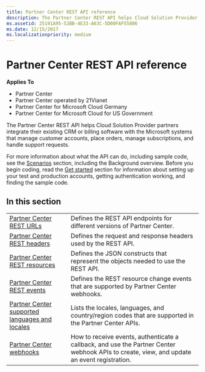 ```yaml
---
title: Partner Center REST API reference
description: The Partner Center REST API helps Cloud Solution Provider partners integrate their existing CRM or billing software with the Microsoft systems that manage customer accounts, place orders, manage subscriptions, and handle support requests.
ms.assetid: 25191A95-52BB-4E33-A63C-5D00FAF55806
ms.date: 12/15/2017
ms.localizationpriority: medium
---
```


# Partner Center REST API reference


**Applies To**

-   Partner Center
-   Partner Center operated by 21Vianet
-   Partner Center for Microsoft Cloud Germany
-   Partner Center for Microsoft Cloud for US Government

The Partner Center REST API helps Cloud Solution Provider partners
integrate their existing CRM or billing software with the Microsoft
systems that manage customer accounts, place orders, manage
subscriptions, and handle support requests.

For more information about what the API can do, including sample code,
see the [Scenarios](scenarios.md) section, including the Background
overview. Before you begin coding, read the [Get
started](get-started.md) section for information about setting up your
test and production accounts, getting authentication working, and
finding the sample code.

## <span id="In_this_section"></span><span id="in_this_section"></span><span id="IN_THIS_SECTION"></span>In this section


|                                                                    |                                                                                                                                                                                                                  |
|--------------------------------------------------------------------|------------------------------------------------------------------------------------------------------------------------------------------------------------------------------------------------------------------|
| [Partner Center REST URLs](partner-center-rest-urls.md)           | Defines the REST API endpoints for different versions of Partner Center.                                                                                                                                         |
| [Partner Center REST headers](headers.md)                         | Defines the request and response headers used by the REST API.                                                                                                                                                   |
| [Partner Center REST resources](partner-center-rest-resources.md) | Defines the JSON constructs that represent the objects needed to use the REST API.                                                                                                                               | 
| [Partner Center REST events](partner-center-webhook-events.md)    | Defines the REST resource change events that are supported by Partner Center webhooks. | 
| [Partner Center supported languages and locales](partner-center-supported-languages-and-locales.md)                 | Lists the locales, languages, and country/region codes that are supported in the Partner Center APIs. |
| [Partner Center webhooks](partner-center-webhooks.md)             | How to receive events, authenticate a callback, and use the Partner Center webhook APIs to create, view, and update an event registration.                  |

 

 

 




